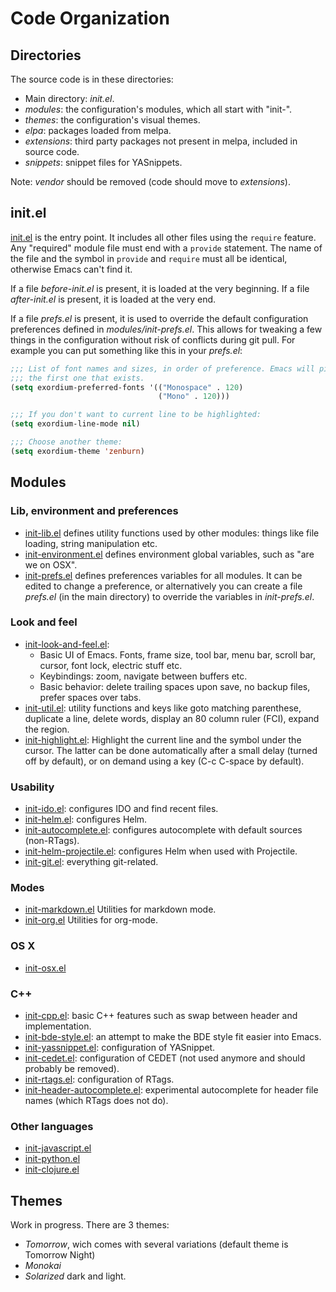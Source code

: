 # Code Organization

## Directories

The source code is in these directories:

* Main directory: *init.el*.
* *modules*: the configuration's modules, which all start with "init-".
* *themes*: the configuration's visual themes.
* *elpa*: packages loaded from melpa.
* *extensions*: third party packages not present in melpa, included in source
  code.
* *snippets*: snippet files for YASnippets.

Note: *vendor* should be removed (code should move to *extensions*).

## init.el

[init.el](https://raw.github.com/philippe-grenet/dot.emacs/master/init.el) is
the entry point. It includes all other files using the ```require```
feature. Any "required" module file must end with a ```provide```
statement. The name of the file and the symbol in ```provide``` and
```require``` must all be identical, otherwise Emacs can't find it.

If a file *before-init.el* is present, it is loaded at the very beginning. If a
file *after-init.el* is present, it is loaded at the very end.

If a file *prefs.el* is present, it is used to override the default
configuration preferences defined in *modules/init-prefs.el*. This allows for
tweaking a few things in the configuration without risk of conflicts during git
pull. For example you can put something like this in your *prefs.el*:

```lisp
;;; List of font names and sizes, in order of preference. Emacs will pick
;;; the first one that exists.
(setq exordium-preferred-fonts '(("Monospace" . 120)
                                 ("Mono" . 120)))

;;; If you don't want to current line to be highlighted:
(setq exordium-line-mode nil)

;;; Choose another theme:
(setq exordium-theme 'zenburn)
```

## Modules

### Lib, environment and preferences

* [init-lib.el](https://raw.github.com/philippe-grenet/exordium/master/modules/init-lib.el)
  defines utility functions used by other modules: things like file loading,
  string manipulation etc.
* [init-environment.el](https://raw.github.com/philippe-grenet/exordium/master/modules/init-environment.el)
  defines environment global variables, such as "are we on OSX".
* [init-prefs.el](https://raw.github.com/philippe-grenet/exordium/master/modules/init-prefs.el)
  defines preferences variables for all modules. It can be edited to change a
  preference, or alternatively you can create a file *prefs.el* (in
  the main directory) to override the variables in *init-prefs.el*.

### Look and feel

* [init-look-and-feel.el](https://raw.github.com/philippe-grenet/exordium/master/modules/init-look-and-feel.el):
  * Basic UI of Emacs. Fonts, frame size, tool bar, menu bar, scroll bar,
    cursor, font lock, electric stuff etc.
  * Keybindings: zoom, navigate between buffers etc.
  * Basic behavior: delete trailing spaces upon save, no backup files, prefer
    spaces over tabs.
* [init-util.el](https://raw.github.com/philippe-grenet/exordium/master/modules/init-util.el):
  utility functions and keys like goto matching parenthese, duplicate a line,
  delete words, display an 80 column ruler (FCI), expand the region.
* [init-highlight.el](https://raw.github.com/philippe-grenet/exordium/master/modules/init-highlight.el):
  Highlight the current line and the symbol under the cursor. The latter can
  be done automatically after a small delay (turned off by default), or on
  demand using a key (C-c C-space by default).

### Usability

* [init-ido.el](https://raw.github.com/philippe-grenet/exordium/master/modules/init-ido.el):
  configures IDO and find recent files.
* [init-helm.el](https://raw.github.com/philippe-grenet/exordium/master/modules/init-helm.el):
  configures Helm.
* [init-autocomplete.el](https://raw.github.com/philippe-grenet/exordium/master/modules/init-autocomplete.el):
  configures autocomplete with default sources (non-RTags).
* [init-helm-projectile.el](https://raw.github.com/philippe-grenet/exordium/master/modules/init-helm-projectile.el):
  configures Helm when used with Projectile.
* [init-git.el](https://raw.github.com/philippe-grenet/exordium/master/modules/init-git.el):
  everything git-related.

### Modes

* [init-markdown.el](https://raw.github.com/philippe-grenet/exordium/master/modules/init-markdown.el)
  Utilities for markdown mode.
* [init-org.el](https://raw.github.com/philippe-grenet/exordium/master/modules/init-org.el)
  Utilities for org-mode.

### OS X

* [init-osx.el](https://raw.github.com/philippe-grenet/exordium/master/modules/init-osx.el)

### C++

* [init-cpp.el](https://raw.github.com/philippe-grenet/exordium/master/modules/init-cpp.el):
  basic C++ features such as swap between header and implementation.
* [init-bde-style.el](https://raw.github.com/philippe-grenet/exordium/master/modules/init-bde-style.el):
  an attempt to make the BDE style fit easier into Emacs.
* [init-yassnippet.el](https://raw.github.com/philippe-grenet/exordium/master/modules/init-yasnippet.el):
  configuration of YASnippet.
* [init-cedet.el](https://raw.github.com/philippe-grenet/exordium/master/modules/init-cedet.el):
  configuration of CEDET (not used anymore and should probably be removed).
* [init-rtags.el](https://raw.github.com/philippe-grenet/exordium/master/modules/init-rtags.el):
  configuration of RTags.
* [init-header-autocomplete.el](https://raw.github.com/philippe-grenet/exordium/master/modules/init-header-autocomplete.el):
  experimental autocomplete for header file names (which RTags does not do).

### Other languages

* [init-javascript.el](https://raw.github.com/philippe-grenet/exordium/master/modules/init-javascript.el)
* [init-python.el](https://raw.github.com/philippe-grenet/exordium/master/modules/init-python.el)
* [init-clojure.el](https://raw.github.com/philippe-grenet/exordium/master/modules/init-clojure.el)

## Themes

Work in progress. There are 3 themes:

* *Tomorrow*, wich comes with several variations (default theme is Tomorrow
  Night)
* *Monokai*
* *Solarized* dark and light.
